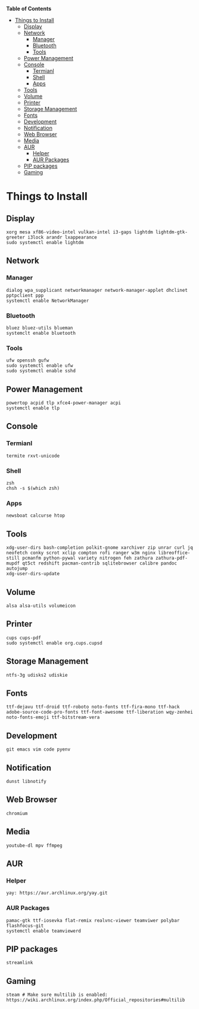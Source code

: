 <!-- markdown-toc start - Don't edit this section. Run M-x markdown-toc-refresh-toc -->
**Table of Contents**

- [Things to Install](#things-to-install)
    - [Display](#display)
    - [Network](#network)
        - [Manager](#manager)
        - [Bluetooth](#bluetooth)
        - [Tools](#tools)
    - [Power Management](#power-management)
    - [Console](#console)
        - [Termianl](#termianl)
        - [Shell](#shell)
        - [Apps](#apps)
    - [Tools](#tools-1)
    - [Volume](#volume)
    - [Printer](#printer)
    - [Storage Management](#storage-management)
    - [Fonts](#fonts)
    - [Development](#development)
    - [Notification](#notification)
    - [Web Browser](#web-browser)
    - [Media](#media)
    - [AUR](#aur)
        - [Helper](#helper)
        - [AUR Packages](#aur-packages)
    - [PIP packages](#pip-packages)
    - [Gaming](#gaming)

<!-- markdown-toc end -->
# Things to Install

## Display
``` text
xorg mesa xf86-video-intel vulkan-intel i3-gaps lightdm lightdm-gtk-greeter i3lock arandr lxappearance
sudo systemctl enable lightdm
```

## Network
### Manager
``` text
dialog wpa_supplicant networkmanager network-manager-applet dhclinet pptpclient ppp
systemctl enable NetworkManager
```
### Bluetooth
``` text
bluez bluez-utils blueman
systemclt enable bluetooth
```
### Tools
``` text
ufw openssh gufw
sudo systemctl enable ufw
sudo systemctl enable sshd
```

## Power Management
``` text
powertop acpid tlp xfce4-power-manager acpi
systemctl enable tlp
```

## Console
### Termianl
``` text
termite rxvt-unicode
```

### Shell
``` text
zsh
chsh -s $(which zsh)
```

### Apps
``` text
newsboat calcurse htop
```

## Tools
``` text
xdg-user-dirs bash-completion polkit-gnome xarchiver zip unrar curl jq neofetch conky scrot xclip compton rofi ranger w3m nginx libreoffice-still pcmanfm python-pywal variety nitrogen feh zathura zathura-pdf-mupdf qt5ct redshift pacman-contrib sqlitebrowser calibre pandoc autojump
xdg-user-dirs-update
```

## Volume
``` text
alsa alsa-utils volumeicon
```

## Printer
``` text
cups cups-pdf
sudo systemctl enable org.cups.cupsd
```

## Storage Management
``` text
ntfs-3g udisks2 udiskie
```

## Fonts
``` text
ttf-dejavu ttf-droid ttf-roboto noto-fonts ttf-fira-mono ttf-hack adobe-source-code-pro-fonts ttf-font-awesome ttf-liberation wqy-zenhei noto-fonts-emoji ttf-bitstream-vera
```

## Development
``` text
git emacs vim code pyenv
```

## Notification
``` text
dunst libnotify
```

## Web Browser
``` text
chromium
```

## Media
``` text
youtube-dl mpv ffmpeg
```

## AUR
### Helper
``` text
yay: https://aur.archlinux.org/yay.git
```

### AUR Packages
``` text
pamac-gtk ttf-iosevka flat-remix realvnc-viewer teamviwer polybar flashfocus-git
systemctl enable teamviewerd
```

## PIP packages
``` text
streamlink
```

## Gaming
``` text
steam # Make sure multilib is enabled: https://wiki.archlinux.org/index.php/Official_repositories#multilib
```

